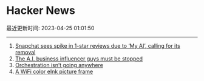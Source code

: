 # Hacker News

最近更新时间: 2023-04-25 01:01:50

--- 
1. [Snapchat sees spike in 1-star reviews due to ‘My AI’, calling for its removal](https://techcrunch.com/2023/04/24/snapchat-sees-spike-in-1-star-reviews-as-users-pan-the-my-ai-feature-calling-for-its-removal/) 
2. [The A.I. business influencer guys must be stopped](https://maxread.substack.com/p/the-ai-business-influencer-guys-must) 
3. [Orchestration isn’t going anywhere](https://stkbailey.substack.com/p/orchestration-isnt-going-anywhere) 
4. [A WiFi color eInk picture frame](https://spritesmods.com/?art=wifipicframe&f=rss) 

